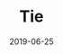 ---
title: Tie
date: '2019-06-25'
thumb_image: images/mar-4yo/4-mar-tie.jpg
thumb_image_alt: Tie
image: images/mar-4yo/4-mar-tie.jpg
image_alt: Tie
template: project
---	